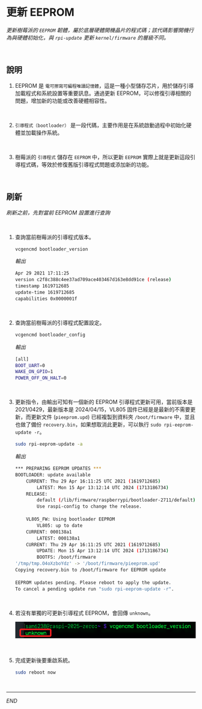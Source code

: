 # 更新 EEPROM

_更新樹莓派的 `EEPROM` 韌體，屬於底層硬體開機晶片的程式碼；該代碼影響開機行為與硬體初始化，與 `rpi-update` 更新 `kernel/firmware` 的層級不同。_

<br>

## 說明

1. EEPROM 是 `電可擦寫可編程唯讀記憶體`，這是一種小型儲存芯片，用於儲存引導加載程式和系統設置等重要訊息。通過更新 EEPROM，可以修復引導相關的問題，增加新的功能或改善硬體相容性。

<br>

2. `引導程式（bootloader）` 是一段代碼，主要作用是在系統啟動過程中初始化硬體並加載操作系統。

<br>

3. 樹莓派的 `引導程式` 儲存在 `EEPROM` 中，所以更新 `EEPROM` 實際上就是更新這段引導程式碼，等效於修復舊版引導程式問題或添加新的功能。

<br>

## 刷新

_刷新之前，先對當前 EEPROM 設置進行查詢_

<br>

1. 查詢當前樹莓派的引導程式版本。

    ```bash
    vcgencmd bootloader_version
    ```

    _輸出_

    ```bash
    Apr 29 2021 17:11:25
    version c2f8c388c4ee37ad709ace403467d163e8dd91ce (release)
    timestamp 1619712685
    update-time 1619712685
    capabilities 0x0000001f
    ```

<br>

2. 查詢當前樹莓派的引導程式配置設定。

    ```bash
    vcgencmd bootloader_config
    ```
    _輸出_
    ```bash
    [all]
    BOOT_UART=0
    WAKE_ON_GPIO=1
    POWER_OFF_ON_HALT=0
    ```

<br>

3. 更新指令，由輸出可知有一個新的 EEPROM 引導程式更新可用，當前版本是 2021/0429，最新版本是 2024/04/15，VL805 固件已經是是最新的不需要更新，而更新文件 (`pieeprom.upd`) 已經複製到資料夾 `/boot/firmware` 中，並且也做了備份 `recovery.bin`，如果想取消此更新，可以執行 `sudo rpi-eeprom-update -r`。

    ```bash
    sudo rpi-eeprom-update -a
    ```

    _輸出_

    ```bash
    *** PREPARING EEPROM UPDATES ***
    BOOTLOADER: update available
        CURRENT: Thu 29 Apr 16:11:25 UTC 2021 (1619712685)
            LATEST: Mon 15 Apr 13:12:14 UTC 2024 (1713186734)
        RELEASE:
            default (/lib/firmware/raspberrypi/bootloader-2711/default)
            Use raspi-config to change the release.

        VL805_FW: Using bootloader EEPROM
            VL805: up to date
        CURRENT: 000138a1
            LATEST: 000138a1
        CURRENT: Thu 29 Apr 16:11:25 UTC 2021 (1619712685)
            UPDATE: Mon 15 Apr 13:12:14 UTC 2024 (1713186734)
            BOOTFS: /boot/firmware
    '/tmp/tmp.O4oXzboYdz' -> '/boot/firmware/pieeprom.upd'
    Copying recovery.bin to /boot/firmware for EEPROM update

    EEPROM updates pending. Please reboot to apply the update.
    To cancel a pending update run "sudo rpi-eeprom-update -r".
    ```

<br>

4. 若沒有單獨的可更新引導程式 EEPROM，會回傳 `unknown`。

    ![](images/img_169.png)

<br>

5. 完成更新後要重啟系統。

    ```bash
    sudo reboot now
    ```

<br>

___

_END_